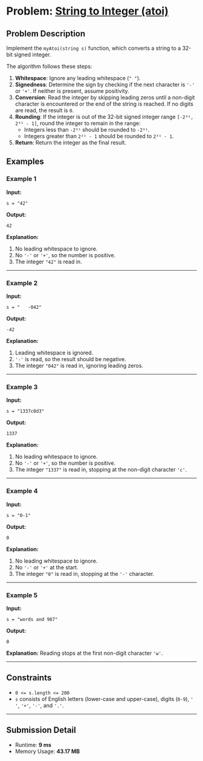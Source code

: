 # Problem: [String to Integer (atoi)](https://leetcode.com/problems/string-to-integer-atoi/description/)

## Problem Description
Implement the `myAtoi(string s)` function, which converts a string to a 32-bit signed integer.

The algorithm follows these steps:

1. **Whitespace**: Ignore any leading whitespace (`" "`).
2. **Signedness**: Determine the sign by checking if the next character is `'-'` or `'+'`. If neither is present, assume positivity.
3. **Conversion**: Read the integer by skipping leading zeros until a non-digit character is encountered or the end of the string is reached. If no digits are read, the result is `0`.
4. **Rounding**: If the integer is out of the 32-bit signed integer range `[-2³¹, 2³¹ - 1]`, round the integer to remain in the range:
   - Integers less than `-2³¹` should be rounded to `-2³¹`.
   - Integers greater than `2³¹ - 1` should be rounded to `2³¹ - 1`.
5. **Return**: Return the integer as the final result.

## Examples

### Example 1
**Input:**
```
s = "42"
```
**Output:**
```
42
```
**Explanation:**
1. No leading whitespace to ignore.
2. No `'-'` or `'+'`, so the number is positive.
3. The integer `"42"` is read in.

---

### Example 2
**Input:**
```
s = "   -042"
```
**Output:**
```
-42
```
**Explanation:**
1. Leading whitespace is ignored.
2. `'-'` is read, so the result should be negative.
3. The integer `"042"` is read in, ignoring leading zeros.

---

### Example 3
**Input:**
```
s = "1337c0d3"
```
**Output:**
```
1337
```
**Explanation:**
1. No leading whitespace to ignore.
2. No `'-'` or `'+'`, so the number is positive.
3. The integer `"1337"` is read in, stopping at the non-digit character `'c'`.

---

### Example 4
**Input:**
```
s = "0-1"
```
**Output:**
```
0
```
**Explanation:**
1. No leading whitespace to ignore.
2. No `'-'` or `'+'` at the start.
3. The integer `"0"` is read in, stopping at the `'-'` character.

---

### Example 5
**Input:**
```
s = "words and 987"
```
**Output:**
```
0
```
**Explanation:**
Reading stops at the first non-digit character `'w'`.

---

## Constraints

- `0 <= s.length <= 200`
- `s` consists of English letters (lower-case and upper-case), digits (`0-9`), `' '`, `'+'`, `'-'`, and `'.'`.

---

## Submission Detail
- Runtime: **9 ms**
- Memory Usage: **43.17 MB**

